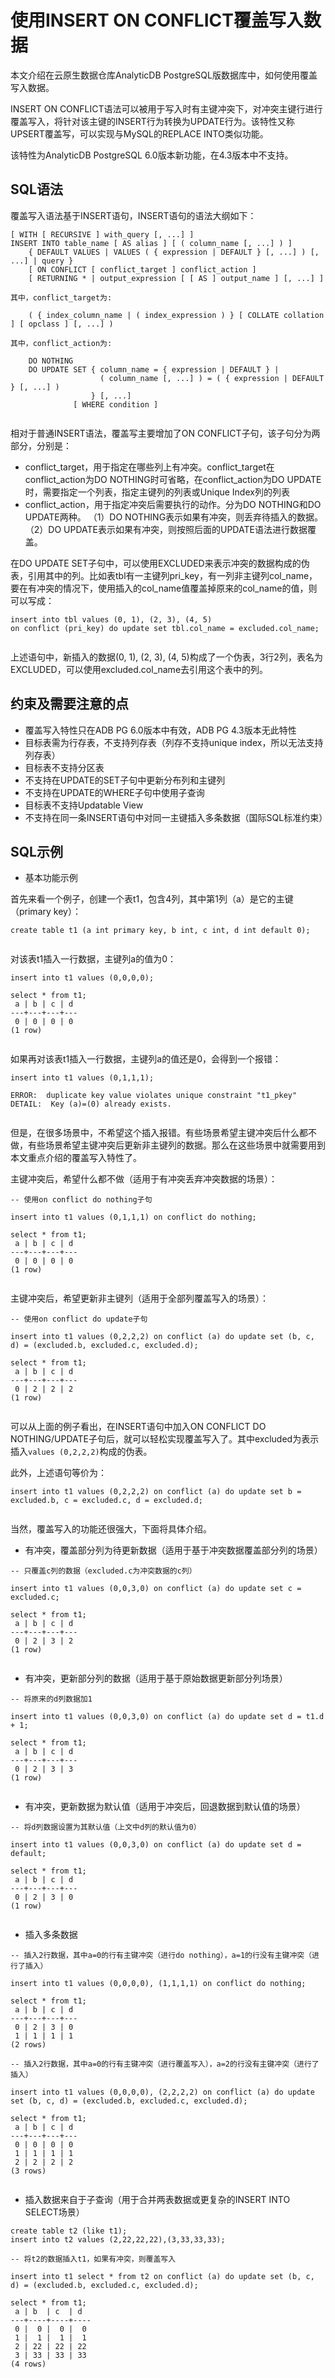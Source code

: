 # 使用INSERT ON CONFLICT覆盖写入数据

本文介绍在云原生数据仓库AnalyticDB PostgreSQL版数据库中，如何使用覆盖写入数据。

INSERT ON CONFLICT语法可以被用于写入时有主键冲突下，对冲突主键行进行覆盖写入，将针对该主键的INSERT行为转换为UPDATE行为。该特性又称UPSERT覆盖写，可以实现与MySQL的REPLACE INTO类似功能。

该特性为AnalyticDB PostgreSQL 6.0版本新功能，在4.3版本中不支持。

## SQL语法

覆盖写入语法基于INSERT语句，INSERT语句的语法大纲如下：

```
[ WITH [ RECURSIVE ] with_query [, ...] ]
INSERT INTO table_name [ AS alias ] [ ( column_name [, ...] ) ]
    { DEFAULT VALUES | VALUES ( { expression | DEFAULT } [, ...] ) [, ...] | query }
    [ ON CONFLICT [ conflict_target ] conflict_action ]
    [ RETURNING * | output_expression [ [ AS ] output_name ] [, ...] ]

其中，conflict_target为:

    ( { index_column_name | ( index_expression ) } [ COLLATE collation ] [ opclass ] [, ...] )

其中，conflict_action为:

    DO NOTHING
    DO UPDATE SET { column_name = { expression | DEFAULT } |
                    ( column_name [, ...] ) = ( { expression | DEFAULT } [, ...] )
                  } [, ...]
              [ WHERE condition ]
			
```

相对于普通INSERT语法，覆盖写主要增加了ON CONFLICT子句，该子句分为两部分，分别是：

-   conflict\_target，用于指定在哪些列上有冲突。conflict\_target在conflict\_action为DO NOTHING时可省略，在conflict\_action为DO UPDATE时，需要指定一个列表，指定主键列的列表或Unique Index列的列表
-   conflict\_action，用于指定冲突后需要执行的动作。分为DO NOTHING和DO UPDATE两种。 （1）DO NOTHING表示如果有冲突，则丢弃待插入的数据。 （2）DO UPDATE表示如果有冲突，则按照后面的UPDATE语法进行数据覆盖。

在DO UPDATE SET子句中，可以使用EXCLUDED来表示冲突的数据构成的伪表，引用其中的列。比如表tbl有一主键列pri\_key，有一列非主键列col\_name，要在有冲突的情况下，使用插入的col\_name值覆盖掉原来的col\_name的值，则可以写成：

```
insert into tbl values (0, 1), (2, 3), (4, 5)
on conflict (pri_key) do update set tbl.col_name = excluded.col_name;
			
```

上述语句中，新插入的数据\(0, 1\), \(2, 3\), \(4, 5\)构成了一个伪表，3行2列，表名为EXCLUDED，可以使用excluded.col\_name去引用这个表中的列。

## 约束及需要注意的点

-   覆盖写入特性只在ADB PG 6.0版本中有效，ADB PG 4.3版本无此特性
-   目标表需为行存表，不支持列存表（列存不支持unique index，所以无法支持列存表）
-   目标表不支持分区表
-   不支持在UPDATE的SET子句中更新分布列和主键列
-   不支持在UPDATE的WHERE子句中使用子查询
-   目标表不支持Updatable View
-   不支持在同一条INSERT语句中对同一主键插入多条数据（国际SQL标准约束）

## SQL示例

-   基本功能示例

首先来看一个例子，创建一个表t1，包含4列，其中第1列（a）是它的主键（primary key）：

```
create table t1 (a int primary key, b int, c int, d int default 0);
			
```

对该表t1插入一行数据，主键列a的值为0：

```
insert into t1 values (0,0,0,0);

select * from t1;
 a | b | c | d
---+---+---+---
 0 | 0 | 0 | 0
(1 row)
			
```

如果再对该表t1插入一行数据，主键列a的值还是0，会得到一个报错：

```
insert into t1 values (0,1,1,1);

ERROR:  duplicate key value violates unique constraint "t1_pkey"
DETAIL:  Key (a)=(0) already exists.
			
```

但是，在很多场景中，不希望这个插入报错。有些场景希望主键冲突后什么都不做，有些场景希望主键冲突后更新非主键列的数据。那么在这些场景中就需要用到本文重点介绍的覆盖写入特性了。

主键冲突后，希望什么都不做（适用于有冲突丢弃冲突数据的场景）：

```
-- 使用on conflict do nothing子句

insert into t1 values (0,1,1,1) on conflict do nothing;

select * from t1;
 a | b | c | d
---+---+---+---
 0 | 0 | 0 | 0
(1 row)
			
```

主键冲突后，希望更新非主键列（适用于全部列覆盖写入的场景）：

```
-- 使用on conflict do update子句

insert into t1 values (0,2,2,2) on conflict (a) do update set (b, c, d) = (excluded.b, excluded.c, excluded.d);

select * from t1;
 a | b | c | d
---+---+---+---
 0 | 2 | 2 | 2
(1 row)
			
```

可以从上面的例子看出，在INSERT语句中加入ON CONFLICT DO NOTHING/UPDATE子句后，就可以轻松实现覆盖写入了。其中excluded为表示插入`values (0,2,2,2)`构成的伪表。

此外，上述语句等价为：

```
insert into t1 values (0,2,2,2) on conflict (a) do update set b = excluded.b, c = excluded.c, d = excluded.d;
			
```

当然，覆盖写入的功能还很强大，下面将具体介绍。

-   有冲突，覆盖部分列为待更新数据（适用于基于冲突数据覆盖部分列的场景）

```
-- 只覆盖c列的数据（excluded.c为冲突数据的c列）

insert into t1 values (0,0,3,0) on conflict (a) do update set c = excluded.c;

select * from t1;
 a | b | c | d
---+---+---+---
 0 | 2 | 3 | 2
(1 row)
			
```

-   有冲突，更新部分列的数据（适用于基于原始数据更新部分列场景）

```
-- 将原来的d列数据加1

insert into t1 values (0,0,3,0) on conflict (a) do update set d = t1.d + 1;

select * from t1;
 a | b | c | d
---+---+---+---
 0 | 2 | 3 | 3
(1 row)
			
```

-   有冲突，更新数据为默认值（适用于冲突后，回退数据到默认值的场景）

```
-- 将d列数据设置为其默认值（上文中d列的默认值为0）

insert into t1 values (0,0,3,0) on conflict (a) do update set d = default;

select * from t1;
 a | b | c | d
---+---+---+---
 0 | 2 | 3 | 0
(1 row)
			
```

-   插入多条数据

```
-- 插入2行数据，其中a=0的行有主键冲突（进行do nothing），a=1的行没有主键冲突（进行了插入）

insert into t1 values (0,0,0,0), (1,1,1,1) on conflict do nothing;

select * from t1;
 a | b | c | d
---+---+---+---
 0 | 2 | 3 | 0
 1 | 1 | 1 | 1
(2 rows)

-- 插入2行数据，其中a=0的行有主键冲突（进行覆盖写入），a=2的行没有主键冲突（进行了插入）

insert into t1 values (0,0,0,0), (2,2,2,2) on conflict (a) do update set (b, c, d) = (excluded.b, excluded.c, excluded.d);

select * from t1;
 a | b | c | d
---+---+---+---
 0 | 0 | 0 | 0
 1 | 1 | 1 | 1
 2 | 2 | 2 | 2
(3 rows)
			
```

-   插入数据来自于子查询（用于合并两表数据或更复杂的INSERT INTO SELECT场景）

```
create table t2 (like t1);
insert into t2 values (2,22,22,22),(3,33,33,33);

-- 将t2的数据插入t1，如果有冲突，则覆盖写入

insert into t1 select * from t2 on conflict (a) do update set (b, c, d) = (excluded.b, excluded.c, excluded.d);

select * from t1;
 a | b  | c  | d
---+----+----+----
 0 |  0 |  0 |  0
 1 |  1 |  1 |  1
 2 | 22 | 22 | 22
 3 | 33 | 33 | 33
(4 rows)
			
```


